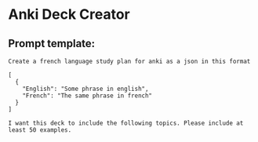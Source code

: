 # Anki Deck Creator

## Prompt template:

```
Create a french language study plan for anki as a json in this format

[
  {
    "English": "Some phrase in english",
    "French": "The same phrase in french"
  }
]

I want this deck to include the following topics. Please include at least 50 examples.
```
